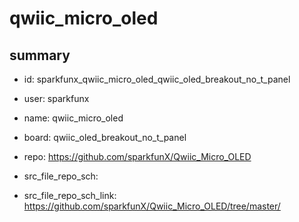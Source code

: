 # qwiic_micro_oled
 
## summary 
* id: sparkfunx_qwiic_micro_oled_qwiic_oled_breakout_no_t_panel
* user: sparkfunx
* name: qwiic_micro_oled
* board: qwiic_oled_breakout_no_t_panel
* repo: https://github.com/sparkfunX/Qwiic_Micro_OLED



* src_file_repo_sch: 
* src_file_repo_sch_link: https://github.com/sparkfunX/Qwiic_Micro_OLED/tree/master/




